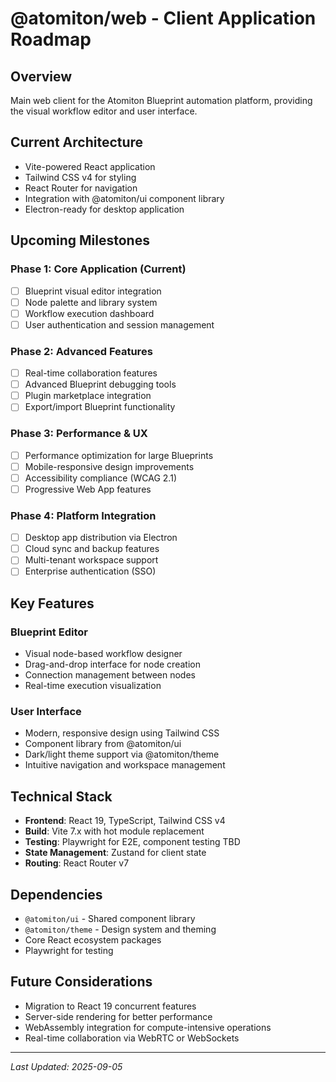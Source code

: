 # @atomiton/web - Client Application Roadmap

## Overview

Main web client for the Atomiton Blueprint automation platform, providing the visual workflow editor and user interface.

## Current Architecture

- Vite-powered React application
- Tailwind CSS v4 for styling
- React Router for navigation
- Integration with @atomiton/ui component library
- Electron-ready for desktop application

## Upcoming Milestones

### Phase 1: Core Application (Current)

- [ ] Blueprint visual editor integration
- [ ] Node palette and library system
- [ ] Workflow execution dashboard
- [ ] User authentication and session management

### Phase 2: Advanced Features

- [ ] Real-time collaboration features
- [ ] Advanced Blueprint debugging tools
- [ ] Plugin marketplace integration
- [ ] Export/import Blueprint functionality

### Phase 3: Performance & UX

- [ ] Performance optimization for large Blueprints
- [ ] Mobile-responsive design improvements
- [ ] Accessibility compliance (WCAG 2.1)
- [ ] Progressive Web App features

### Phase 4: Platform Integration

- [ ] Desktop app distribution via Electron
- [ ] Cloud sync and backup features
- [ ] Multi-tenant workspace support
- [ ] Enterprise authentication (SSO)

## Key Features

### Blueprint Editor

- Visual node-based workflow designer
- Drag-and-drop interface for node creation
- Connection management between nodes
- Real-time execution visualization

### User Interface

- Modern, responsive design using Tailwind CSS
- Component library from @atomiton/ui
- Dark/light theme support via @atomiton/theme
- Intuitive navigation and workspace management

## Technical Stack

- **Frontend**: React 19, TypeScript, Tailwind CSS v4
- **Build**: Vite 7.x with hot module replacement
- **Testing**: Playwright for E2E, component testing TBD
- **State Management**: Zustand for client state
- **Routing**: React Router v7

## Dependencies

- `@atomiton/ui` - Shared component library
- `@atomiton/theme` - Design system and theming
- Core React ecosystem packages
- Playwright for testing

## Future Considerations

- Migration to React 19 concurrent features
- Server-side rendering for better performance
- WebAssembly integration for compute-intensive operations
- Real-time collaboration via WebRTC or WebSockets

---

_Last Updated: 2025-09-05_
